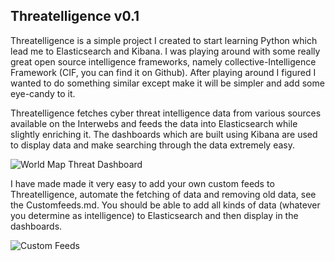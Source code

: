 
## Threatelligence v0.1

Threatelligence is a simple project I created to start learning Python which lead me to Elasticsearch and Kibana. I was playing around with some really great open source intelligence frameworks, namely collective-Intelligence Framework (CIF, you can find it on Github). After playing around I figured I wanted to do something similar except make it will be simpler and add some eye-candy to it.

Threatelligence fetches cyber threat intelligence data from various sources available on the Interwebs and feeds the data into Elasticsearch while slightly enriching it. The dashboards which are built using Kibana are used to display data and make searching through the data extremely easy.

![World Map Threat Dashboard](http://4.bp.blogspot.com/-vrDNfe3_JP8/U43KMZ3okII/AAAAAAAAAPU/E6j_KBUdLYM/s1600/Screen+Shot+2014-06-03+at+3.14.24+PM.png)


I have made made it very easy to add your own custom feeds to Threatelligence, automate the fetching of data and removing old data, see the Customfeeds.md. You should be able to add all kinds of data (whatever you determine as intelligence) to Elasticsearch and then display in the dashboards.

![Custom Feeds](http://1.bp.blogspot.com/-LD4fczfrQ8A/U43MO2W_GwI/AAAAAAAAAPo/U9Qq2t-x8kA/s1600/Screen+Shot+2014-06-03+at+3.23.03+PM.png)






